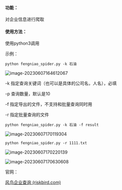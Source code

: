 #### 功能：

对企业信息进行爬取

#### 使用方法：

使用python3调用

示例：

`python fengniao_spider.py -k 石油`

![image-20230607164612067](https://cdn.jsdelivr.net/gh/jiaomai/MD-gallery/img/image-20230607164612067.png)

-k       指定查询关键词（也可以是具体的公司名，人名），必填

-p      查询数量，默认是10

-f       指定导出的文件，不支持和批量查询同时用

-r      指定批量查询的文件

`python fengniao_spider.py -k 石油 -f result`

![image-20230607170119304](https://cdn.jsdelivr.net/gh/jiaomai/MD-gallery/img/image-20230607170119304.png)

`python fengniao_spider.py -r 1111.txt`

![image-20230607170220139](https://cdn.jsdelivr.net/gh/jiaomai/MD-gallery/img/image-20230607170220139.png)

![image-20230607170630608](https://cdn.jsdelivr.net/gh/jiaomai/MD-gallery/img/image-20230607170630608.png)

官网：

[风鸟企业查询 (riskbird.com)](https://m.riskbird.com/h5/pages/user/vip/share?inviteCode=D0193D9A4038238B)